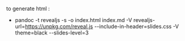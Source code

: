 to generate html : 
- pandoc -t revealjs -s -o index.html index.md -V revealjs-url=https://unpkg.com/reveal.js --include-in-header=slides.css -V theme=black --slides-level=3
